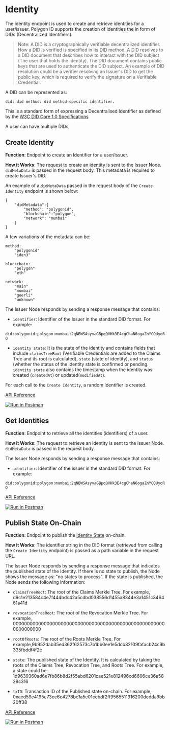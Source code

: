 # Identity

The identity endpoint is used to create and retrieve identities for a user/issuer. Polygon ID supports the creation of identities the in form of DIDs (Decentralized Identifiers).

> Note: A DID is a cryptographically verifiable decentralized identifier. How a DID is verified is specified in its DID method. A DID resolves to a DID document that describes how to interact with the DID subject (The user that holds the identity). The DID document contains public keys that are used to authenticate the DID subject. An example of DID resolution could be a verifier resolving an Issuer's DID to get the public key, which is required to verify the signature on a Verifiable Credential. 

A DID can be represented as:
```
did: did method: did method-specific identifier. 
```
This is a standard form of expressing a Decentralised Identifier as defined by the <a href="https://www.w3.org/TR/did-core" target="_blank">W3C DID Core 1.0 Specifications</a>

A user can have multiple DIDs. 

## Create Identity

**Function**: Endpoint to create an Identifier for a user/issuer. 

**How it Works**: The request to create an identity is sent to the Issuer Node. `didMetaData` is passed in the request body. This metadata is required to create Issuer's DID.

An example of a `didMetaData` passed in the request body of the `Create Identity` endpoint is shown below:

```
{
    "didMetadata":{
        "method": "polygonid",
        "blockchain":"polygon",
        "network": "mumbai"
    }
}
```
A few variations of the metadata can be:

```
method:
    "polygonid"
    "iden3"

blockchain:
    "polygon"
    "eth"

network:
    "main"
    "mumbai"
    "goerli"
    "unknown"
```

The Issuer Node responds by sending a response message that contains:

- `identifier`: Identifier of the Issuer in the standard DID format. For example:

`did:polygonid:polygon:mumbai:2qNBWSAsyvaGBpqQVHk3E4cgChaN6ogaZnYCQUyoRQ` 

- `identity state`: It is the state of the identity and contains fields that include `claimsTreeRoot` (Verifiable Credentials are added to the Claims Tree and its root is calculated), `state` (state of identity), and `status` (whether the status of the identity state is confirmed or pending. `identity state` also contains the timestamp when the identity was created (`createdAt`) or updated(`modifiedAt`). 

For each call to the `Create Identity`, a random Identifier is created. 

<a href="https://self-hosted-platform.polygonid.me/#post-/v1/identities" target="_blank">API Reference</a>

[![Run in Postman](https://run.pstmn.io/button.svg)](https://www.postman.com/dark-star-200015/workspace/public/request/23322631-ccf43950-f7a6-4155-a54b-4755d92f0b48)


## Get Identities

**Function**: Endpoint to retrieve all the identities (identifiers) of a user.

**How it Works**: The request to retrieve an identity is sent to the Issuer Node. `didMetaData` is passed in the request body. 

The Issuer Node responds by sending a response message that contains:

- `identifier`: Identifier of the Issuer in the standard DID format. For example:

`did:polygonid:polygon:mumbai:2qNBWSAsyvaGBpqQVHk3E4cgChaN6ogaZnYCQUyoRQ`

<a href="https://self-hosted-platform.polygonid.me/#get-/v1/identities" target="_blank">API Reference</a>

[![Run in Postman](https://run.pstmn.io/button.svg)](https://www.postman.com/dark-star-200015/workspace/public/request/23322631-793c9e52-cdfa-423a-8b42-62b6b05d8e8c)


## Publish State On-Chain

**Function**: Endpoint to publish the [Identity State](https://docs.iden3.io/getting-started/identity/identity-state/) on-chain. 

**How it Works**: The identifier string in the DID format (retrieved from calling the `Create Identity` endpoint) is passed as a path variable in the request URL. 

The Issuer Node responds by sending a response message that indicates the published state of the Identity. If there is no state to publish, the Node shows the message as: "no states to process". If the state is published, the Node sends the following information:

- `claimsTreeRoot`: The root of the Claims Merkle Tree. For example, d9c1e213584c4e7f444bdc42a5cdbd038556d1455a8344e3a1451c346461a41d

- `revocationTreeRoot`: The root of the Revocation Merkle Tree. For example, 0000000000000000000000000000000000000000000000000000000000000000

- `rootOfRoots`: The root of the Roots Merkle Tree. For example,9b952dab35ed362f62573c7b1bb0ee1e5dcb32109fafacb24c9b335fbddf4f2e

- `state`: The published state of the Identity. It is calculated by taking the roots of the Claims Tree, Revocation Tree, and Roots Tree. For example, a state could be: 1d9639360ad6e7fb86b8d2f55abd6201cae521e812496cd6606ce36a5829c316

- `txID`: Transaction ID of the Published state on-chain. For example, 0xaed59e4195e73ee6c4278be1a5e01ecbdf2ff9565511916200dedda9bb20ff38

<a href="https://self-hosted-platform.polygonid.me/#post-/v1/-identifier-/state/publish" target="_blank">API Reference</a>

[![Run in Postman](https://run.pstmn.io/button.svg)](https://www.postman.com/dark-star-200015/workspace/public/request/23322631-e193e1e1-a740-4c3c-b74c-4696496e0e1e)